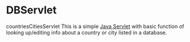 # DBServlet
countriesCitiesServlet
This is a simple <a href = "https://en.wikipedia.org/wiki/Java_servlet">Java Servlet</a>  with basic function of looking up/editing info about a country or city listed in a database. 
